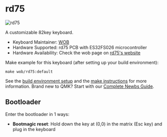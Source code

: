 # rd75

![rd75](https://imgur.com/ePCnzan)

A customizable 82key keyboard.

* Keyboard Maintainer: [WOB](https://github.com/wob-lab)
* Hardware Supported: rd75 PCB with ES32FS026 microcontroller
* Hardware Availability: Check the wob page on [rd75's website](www.womierkeyboard.com)


Make example for this keyboard (after setting up your build environment):

    make wob/rd75:default

See the [build environment setup](https://docs.qmk.fm/#/getting_started_build_tools) and the [make instructions](https://docs.qmk.fm/#/getting_started_make_guide) for more information. Brand new to QMK? Start with our [Complete Newbs Guide](https://docs.qmk.fm/#/newbs).

## Bootloader

Enter the bootloader in 1 ways:

* **Bootmagic reset**: Hold down the key at (0,0) in the matrix (Esc key) and plug in the keyboard

